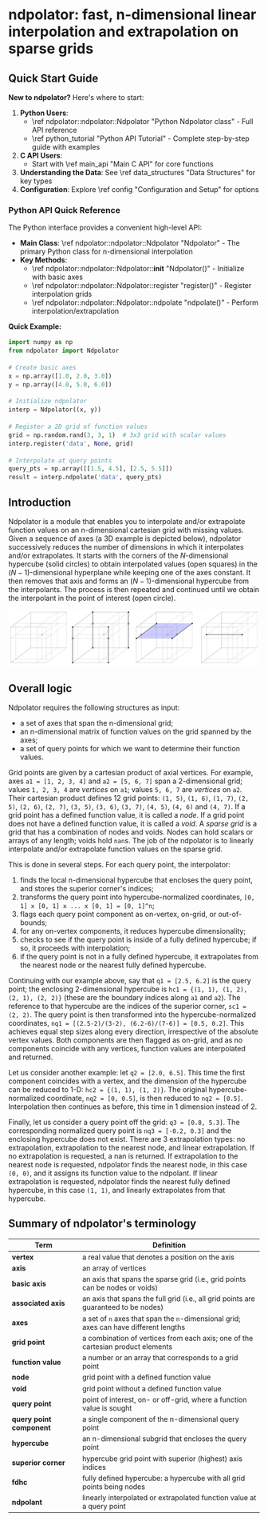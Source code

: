 ndpolator: fast, n-dimensional linear interpolation and extrapolation on sparse grids
=====================================================================================

Quick Start Guide
-----------------

**New to ndpolator?** Here's where to start:

1. **Python Users**: 
   - \ref ndpolator::ndpolator::Ndpolator "Python Ndpolator class" - Full API reference
   - \ref python_tutorial "Python API Tutorial" - Complete step-by-step guide with examples
2. **C API Users**:
   - Start with \ref main_api "Main C API" for core functions
3. **Understanding the Data**: See \ref data_structures "Data Structures" for key types
4. **Configuration**: Explore \ref config "Configuration and Setup" for options

### Python API Quick Reference

The Python interface provides a convenient high-level API:
- **Main Class**: \ref ndpolator::ndpolator::Ndpolator "Ndpolator" - The primary Python class for n-dimensional interpolation
- **Key Methods**:
  - \ref ndpolator::ndpolator::Ndpolator::__init__ "Ndpolator()" - Initialize with basic axes
  - \ref ndpolator::ndpolator::Ndpolator::register "register()" - Register interpolation grids
  - \ref ndpolator::ndpolator::Ndpolator::ndpolate "ndpolate()" - Perform interpolation/extrapolation

**Quick Example:**
```python
import numpy as np
from ndpolator import Ndpolator

# Create basic axes
x = np.array([1.0, 2.0, 3.0])
y = np.array([4.0, 5.0, 6.0])

# Initialize ndpolator
interp = Ndpolator((x, y))

# Register a 2D grid of function values
grid = np.random.rand(3, 3, 1)  # 3x3 grid with scalar values
interp.register('data', None, grid)

# Interpolate at query points
query_pts = np.array([[1.5, 4.5], [2.5, 5.5]])
result = interp.ndpolate('data', query_pts)
```

Introduction
------------

Ndpolator is a module that enables you to interpolate and/or extrapolate function values on an n-dimensional cartesian grid with missing values. Given a sequence of axes (a 3D example is depicted below), ndpolator successively reduces the number of dimensions in which it interpolates and/or extrapolates. It starts with the corners of the $N$-dimensional hypercube (solid circles) to obtain interpolated values (open squares) in the $(N-1)$-dimensional hyperplane while keeping one of the axes constant. It then removes that axis and forms an $(N-1)$-dimensional hypercube from the interpolants. The process is then repeated and continued until we obtain the interpolant in the point of interest (open circle).

![3D interpolation explained](figs/interpolation_3d.svg)

Overall logic
-------------

Ndpolator requires the following structures as input:

* a set of axes that span the n-dimensional grid;
* an n-dimensional matrix of function values on the grid spanned by the axes;
* a set of query points for which we want to determine their function values.

Grid points are given by a cartesian product of axial vertices. For example, axes ``a1 = [1, 2, 3, 4]`` and ``a2 = [5, 6, 7]`` span a 2-dimensional grid; values ``1, 2, 3, 4`` are *vertices* on ``a1``; values ``5, 6, 7`` are *vertices* on ``a2``. Their cartesian product defines 12 grid points: ``(1, 5)``, ``(1, 6)``, ``(1, 7)``, ``(2, 5)``, ``(2, 6)``, ``(2, 7)``, ``(3, 5)``, ``(3, 6)``, ``(3, 7)``, ``(4, 5)``, ``(4, 6)`` and ``(4, 7)``. If a grid point has a defined function value, it is called a *node*. If a grid point does not have a defined function value, it is called a *void*. A *sparse grid* is a grid that has a combination of nodes and voids. Nodes can hold scalars or arrays of any length; voids hold ``nan``s. The job of the ndpolator is to linearly interpolate and/or extrapolate function values on the sparse grid.

This is done in several steps. For each query point, the interpolator:

1. finds the local n-dimensional hypercube that encloses the query point, and stores the superior corner's indices;
2. transforms the query point into hypercube-normalized coordinates, ``[0, 1] x [0, 1] x ... x [0, 1] = [0, 1]^n``;
3. flags each query point component as on-vertex, on-grid, or out-of-bounds;
4. for any on-vertex components, it reduces hypercube dimensionality;
5. checks to see if the query point is inside of a fully defined hypercube; if so, it proceeds with interpolation;
6. if the query point is not in a fully defined hypercube, it extrapolates from the nearest node or the nearest fully defined hypercube.

Continuing with our example above, say that ``q1 = [2.5, 6.2]`` is the query point; the enclosing 2-dimensional hypercube is ``hc1 = {(1, 1), (1, 2), (2, 1), (2, 2)}`` (these are the boundary indices along ``a1`` and ``a2``). The reference to that hypercube are the indices of the superior corner, ``sc1 = (2, 2)``. The query point is then transformed into the hypercube-normalized coordinates, ``nq1 = [(2.5-2)/(3-2), (6.2-6)/(7-6)] = [0.5, 0.2]``. This achieves equal step sizes along every direction, irrespective of the absolute vertex values. Both components are then flagged as on-grid, and as no components coincide with any vertices, function values are interpolated and returned.

Let us consider another example: let ``q2 = [2.0, 6.5]``. This time the first component coincides with a vertex, and the dimension of the hypercube can be reduced to 1-D: ``hc2 = {(1, 1), (1, 2)}``. The original hypercube-normalized coordinate, ``nq2 = [0, 0.5]``, is then reduced to ``nq2 = [0.5]``. Interpolation then continues as before, this time in 1 dimension instead of 2.

Finally, let us consider a query point off the grid: ``q3 = [0.8, 5.3]``. The corresponding normalized query point is ``nq3 = [-0.2, 0.3]`` and the enclosing hypercube does not exist. There are 3 extrapolation types: no extrapolation, extrapolation to the nearest node, and linear extrapolation. If no extrapolation is requested, a nan is returned. If extrapolation to the nearest node is requested, ndpolator finds the nearest node, in this case ``(0, 0)``, and it assigns its function value to the ndpolant. If linear extrapolation is requested, ndpolator finds the nearest fully defined hypercube, in this case ``(1, 1)``, and linearly extrapolates from that hypercube.

Summary of ndpolator's terminology
----------------------------------

| **Term**                  | **Definition**                                                                            |
| ------------------------- | ----------------------------------------------------------------------------------------- |
| **vertex**                | a real value that denotes a position on the axis                                          |
| **axis**                  | an array of vertices                                                                      |
| **basic axis**            | an axis that spans the sparse grid (i.e., grid points can be nodes or voids)              |
| **associated axis**       | an axis that spans the full grid (i.e., all grid points are guaranteed to be nodes)       |
| **axes**                  | a set of ``n`` axes that span the ``n``-dimensional grid; axes can have different lengths |
| **grid point**            | a combination of vertices from each axis; one of the cartesian product elements           |
| **function value**        | a number or an array that corresponds to a grid point                                     |
| **node**                  | grid point with a defined function value                                                  |
| **void**                  | grid point without a defined function value                                               |
| **query point**           | point of interest, on- or off-grid, where a function value is sought                      |
| **query point component** | a single component of the n-dimensional query point                                       |
| **hypercube**             | an n-dimensional subgrid that encloses the query point                                    |
| **superior corner**       | hypercube grid point with superior (highest) axis indices                                 |
| **fdhc**                  | fully defined hypercube: a hypercube with all grid points being nodes                     |
| **ndpolant**              | linearly interpolated or extrapolated function value at a query point                     |
